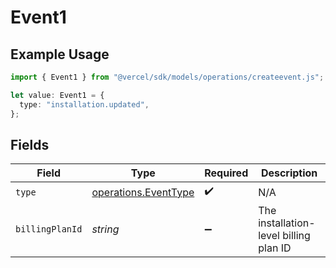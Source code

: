 # Event1

## Example Usage

```typescript
import { Event1 } from "@vercel/sdk/models/operations/createevent.js";

let value: Event1 = {
  type: "installation.updated",
};
```

## Fields

| Field                                                        | Type                                                         | Required                                                     | Description                                                  |
| ------------------------------------------------------------ | ------------------------------------------------------------ | ------------------------------------------------------------ | ------------------------------------------------------------ |
| `type`                                                       | [operations.EventType](../../models/operations/eventtype.md) | :heavy_check_mark:                                           | N/A                                                          |
| `billingPlanId`                                              | *string*                                                     | :heavy_minus_sign:                                           | The installation-level billing plan ID                       |